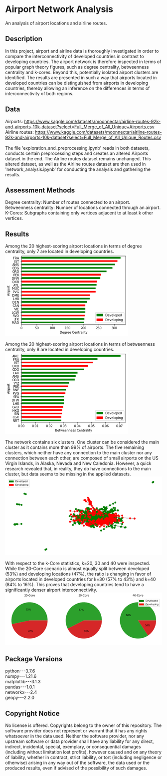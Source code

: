 
# Airport Network Analysis
An analysis of airport locations and airline routes.

## Description
In this project, airport and airline data is thoroughly investigated in order to compare the interconnectivity of developed countries in contrast to developing countries. The airport network is therefore inspected in terms of popular graph theory figures, such as degree centrality, betweenness centrality and k-cores. Beyond this, potentially isolated airport clusters are identified. The results are presented in such a way that airports located in developed countries can be distinguished from airports in developing countries, thereby allowing an inference on the differences in terms of interconnectivity of both regions.

## Data
Airports: https://www.kaggle.com/datasets/moonnectar/airline-routes-92k-and-airports-10k-dataset?select=Full_Merge_of_All_Unique+Airports.csv<br/>
Airline routes: https://www.kaggle.com/datasets/moonnectar/airline-routes-92k-and-airports-10k-dataset?select=Full_Merge_of_All_Unique_Routes.csv<br/>
<br/>
The file 'exploration_and_preprocessing.ipynb' reads in both datasets, conducts certain preprocessing steps and creates an altered Airports dataset in the end. The Airline routes dataset remains unchanged. 
This altered dataset, as well as the Airline routes dataset are then used in 'network_analysis.ipynb' for conducting the analysis and gathering the results.

## Assessment Methods
Degree centrality: Number of routes connected to an airport.<br/>
Betweenness centrality: Number of locations connected through an airport.<br/>
K-Cores: Subgraphs containing only vertices adjacent to at least k other vertices.<br/>

## Results
Among the 20 highest-scoring airport locations in terms of degree centrality, only 7 are located in developing countries.
![image](images/degree_centrality.png "Degree Centrality")

Among the 20 highest-scoring airport locations in terms of betweenness centrality, only 8 are located in developing countries.
![image](images/betweenness_centrality.png "Betweenness Centrality")

The network contains six clusters. One cluster can be considered the main cluster as it contains more than 99% of airports. The five remaining clusters, which neither have any connection to the main cluster nor any connection between each other, are composed of small airports on the US Virgin Islands, in Alaska, Nevada and New Caledonia. However, a quick research revealed that, in reality, they do have connections to the main cluster, but data seems to be missing in the applied datasets.
![image](images/network.png "Network")

With respect to the k-Core statistics, k=20, 30 and 40 were inspected. While the 20-Core scenario is almost equally split between developed (53%) and developing locations (47%), the ratio is changing in favor of airports located in developed countries for k=30 (57% to 43%) and k=40 (84% to 16%). This proves that developing countries tend to have a significantly denser airport interconnectivity.
![image](images/k_cores.png "K-Cores")


## Package Versions
python---3.7.6<br/>
numpy---1.21.6<br/>
matplotlib---3.1.3<br/>
pandas---1.0.1<br/>
networkx---2.4<br/>
geopy---2.2.0<br/>

## Copyright Notice
No license is offered. Copyrights belong to the owner of this repository. The software provider does not represent or warrant that it has any rights whatsoever in the data used. Neither the software provider, nor any upstream software or data provider shall have any liability for any direct, indirect, incidental, special, exemplary, or consequential damages (including without limitation lost profits), however caused and on any theory of liability, whether in contract, strict liability, or tort (including negligence or otherwise) arising in any way out of the software, the data used or the produced results, even if advised of the possibility of such damages.
